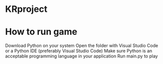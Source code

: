 # KRproject
# How to run game
Download Python on your system
Open the folder with Visual Studio Code or a Python IDE (preferably Visual Studio Code)
Make sure Python is an acceptable programming language in your application
Run main.py to play 
